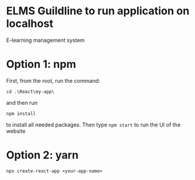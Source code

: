 # ELMS Guildline  to  run  application  on  localhost
E-learning management system

# Option 1: npm
First, from the root, run the command:
```
cd .\React\my-app\
```
and then run
```
npm install
```
to install all needed packages.
Then type `npm start` to run the UI of the website

# Option 2: yarn
`npx create-react-app <your-app-name>`
